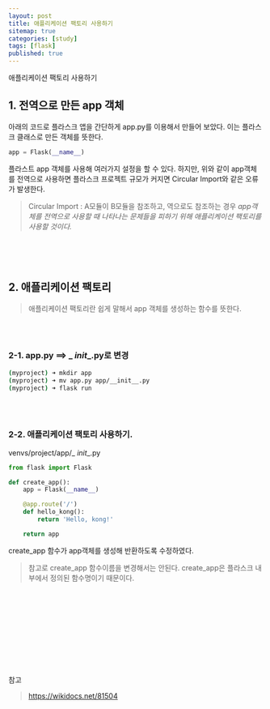 ```yaml
---
layout: post
title: 애플리케이션 팩토리 사용하기
sitemap: true
categories: [study]
tags: [flask]
published: true
---
```


애플리케이션 팩토리 사용하기

## 1. 전역으로 만든 app 객체 

아래의 코드로 플라스크 앱을 간단하게 app.py를 이용해서 만들어 보았다. 
이는 플라스크 클래스로 만든 객체를 뜻한다. 

~~~python
app = Flask(__name__)
~~~

플라스트 app 객체를 사용해 여러가지 설정을 할 수 있다. 
하지만, 위와 같이 app객체를 전역으로 사용하면 플라스크 프로젝트 규모가 커지면 Circular Import와 같은 오류가 발생한다. 
> Circular Import : A모듈이 B모듈을 참조하고, 역으로도 참조하는 경우 
_app객체를 전역으로 사용할 때 나타나는 문제들을 피하기 위해 애플리케이션 팩토리를 사용할 것이다._

<br>
<br>
<br>


## 2. 애플리케이션 팩토리 
> 애플리케이션 팩토리란 쉽게 말해서 app 객체를 생성하는 함수를 뜻한다. 
<br>
<br>

### 2-1. app.py ==> _ _init__.py로 변경

~~~bash
(myproject) ➜ mkdir app
(myproject) ➜ mv app.py app/__init__.py
(myproject) ➜ flask run
~~~
<br>
<br>


### 2-2. 애플리케이션 팩토리 사용하기.

venvs/project/app/_ _init__.py

~~~python
from flask import Flask

def create_app():
    app = Flask(__name__)

    @app.route('/')
    def hello_kong():
        return 'Hello, kong!'

    return app
~~~

create_app 함수가 app객체를 생성해 반환하도록 수정하였다. 
> 참고로 create_app 함수이름을 변경해서는 안된다. create_app은 플라스크 내부에서 정의된 함수명이기 때문이다. 

<br>
<br>
<br>
<br>
<br><br><br>
<br>
<br>

참고 
> https://wikidocs.net/81504